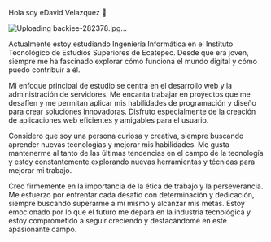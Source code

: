 Hola soy eDavid Velazquez 👋


![Uploading backiee-282378.jpg…]()

Actualmente estoy estudiando Ingeniería Informática en el Instituto Tecnológico de Estudios Superiores de Ecatepec. 
Desde que era joven, siempre me ha fascinado explorar cómo funciona el mundo digital y cómo puedo contribuir a él.

Mi enfoque principal de estudio se centra en el desarrollo web y la administración de servidores. 
Me encanta trabajar en proyectos que me desafíen y me permitan aplicar mis habilidades de programación y diseño para crear soluciones innovadoras. 
Disfruto especialmente de la creación de aplicaciones web eficientes y amigables para el usuario.

Considero que soy una persona curiosa y creativa, siempre buscando aprender nuevas tecnologías y mejorar mis habilidades. 
Me gusta mantenerme al tanto de las últimas tendencias en el campo de la tecnología y estoy constantemente 
explorando nuevas herramientas y técnicas para mejorar mi trabajo.

Creo firmemente en la importancia de la ética de trabajo y la perseverancia. Me esfuerzo por enfrentar cada desafío con determinación
y dedicación, siempre buscando superarme a mí mismo y alcanzar mis metas. Estoy emocionado por lo que el futuro me depara en la 
industria tecnológica y estoy comprometido a seguir creciendo y destacándome en este apasionante campo.






